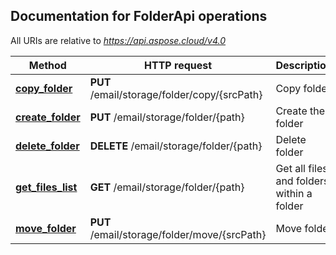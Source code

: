 
## Documentation for FolderApi operations

All URIs are relative to *https://api.aspose.cloud/v4.0*

Method | HTTP request | Description
------------- | ------------- | -------------
[**copy_folder**](FolderApi.md#copy_folder)| **PUT** /email/storage/folder/copy/{srcPath}| Copy folder
[**create_folder**](FolderApi.md#create_folder)| **PUT** /email/storage/folder/{path}| Create the folder
[**delete_folder**](FolderApi.md#delete_folder)| **DELETE** /email/storage/folder/{path}| Delete folder
[**get_files_list**](FolderApi.md#get_files_list)| **GET** /email/storage/folder/{path}| Get all files and folders within a folder
[**move_folder**](FolderApi.md#move_folder)| **PUT** /email/storage/folder/move/{srcPath}| Move folder
